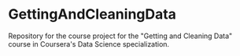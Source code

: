 # GettingAndCleaningData
Repository for the course project for the "Getting and Cleaning Data" course in Coursera's Data Science specialization.
